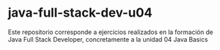 # java-full-stack-dev-u04
Este repositorio corresponde a ejercicios realizados en la formación de Java Full Stack Developer, concretamente a la unidad 04 Java Basics
